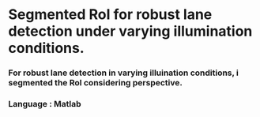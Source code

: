# Segmented RoI for robust lane detection under varying illumination conditions.
### For robust lane detection in varying illuination conditions, i segmented the RoI considering perspective.

### Language : Matlab
